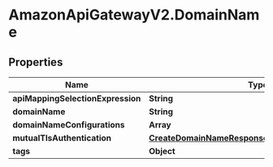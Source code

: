 # AmazonApiGatewayV2.DomainName

## Properties

Name | Type | Description | Notes
------------ | ------------- | ------------- | -------------
**apiMappingSelectionExpression** | **String** |  | [optional] 
**domainName** | **String** |  | 
**domainNameConfigurations** | **Array** |  | [optional] 
**mutualTlsAuthentication** | [**CreateDomainNameResponseMutualTlsAuthentication**](CreateDomainNameResponseMutualTlsAuthentication.md) |  | [optional] 
**tags** | **Object** |  | [optional] 


